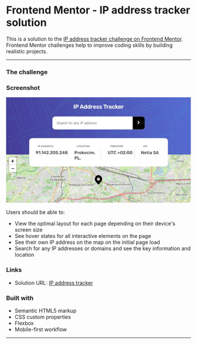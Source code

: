 # Frontend Mentor - IP address tracker solution

This is a solution to the [IP address tracker challenge on Frontend Mentor](https://www.frontendmentor.io/challenges/ip-address-tracker-I8-0yYAH0). Frontend Mentor challenges help to improve coding skills by building realistic projects. 

---

### The challenge

### Screenshot

![](./images/Screen.JPG)

Users should be able to:

- View the optimal layout for each page depending on their device's screen size
- See hover states for all interactive elements on the page
- See their own IP address on the map on the initial page load
- Search for any IP addresses or domains and see the key information and location

### Links

- Solution URL:  [IP address tracker](https://sadkowa.github.io/Ip-address-tracker-master/)

### Built with

- Semantic HTML5 markup
- CSS custom properties
- Flexbox
- Mobile-first workflow

---
